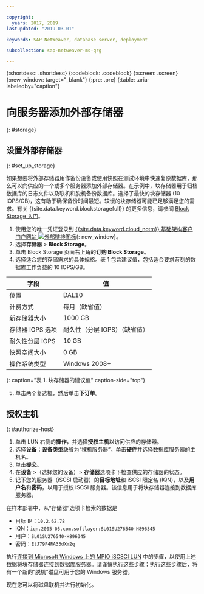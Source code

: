 ```yaml
---

copyright:
  years: 2017, 2019
lastupdated: "2019-03-01"

keywords: SAP NetWeaver, database server, deployment

subcollection: sap-netweaver-ms-qrg

---
```


{:shortdesc: .shortdesc}
{:codeblock: .codeblock}
{:screen: .screen}
{:new_window: target="_blank"}
{:pre: .pre}
{:table: .aria-labeledby="caption"}

# 向服务器添加外部存储器
{: #storage}

## 设置外部存储器
{: #set_up_storage}

如果想要将外部存储器用作备份设备或使用快照在测试环境中快速复原数据库，那么可以向供应的一个或多个服务器添加外部存储器。在示例中，块存储器用于归档数据库的日志文件以及联机和脱机备份数据库。选择了最快的块存储器 (10 IOPS/GB)，这有助于确保备份时间最短。较慢的块存储器可能已足够满足您的需求。有关 {{site.data.keyword.blockstoragefull}} 的更多信息，请参阅 [Block Storage 入门](/docs/infrastructure/BlockStorage?topic=BlockStorage-GettingStarted)。

1. 使用您的唯一凭证登录到 [{{site.data.keyword.cloud_notm}} 基础架构客户门户网站 ![外部链接图标](../icons/launch-glyph.svg "外部链接图标")](https://control.softlayer.com/){: new_window}。
2. 选择**存储器** > **Block Storage**。
3. 单击 Block Storage 页面右上角的**订购 Block Storage**。
4. 选择适合您的存储需求的具体规格。表 1 包含建议值，包括适合要求苛刻的数据库工作负载的 10 IOPS/GB。

|字段                |值                                           |
| -------------------------------- | ------------------------------------------------- |
|位置                              |DAL10                                             |
|计费方式                          |每月（缺省值）                                    |
|新存储器大小                      |1000 GB                                           |
|存储器 IOPS 选项                  |耐久性（分层 IOPS）（缺省值）                     |
|耐久性分层 IOPS                   |10 GB                                             |
|快照空间大小                      |0 GB                                              |
|操作系统类型                      |Windows 2008+                                     |
{: caption="表 1. 块存储器的建议值" caption-side="top"}

5. 单击两个复选框，然后单击**下订单**。

## 授权主机
{: #authorize-host}

1. 单击 LUN 右侧的**操作**，并选择**授权主机**以访问供应的存储器。
2. 选择**设备**；**设备类型**缺省为“裸机服务器”。单击**硬件**并选择数据库服务器的主机名。
3. 单击**提交**。
4. 在**设备** >（选择您的设备）> **存储器**选项卡下检查供应的存储器的状态。
5. 记下您的服务器（iSCSI 启动器）的**目标地址**和 iSCSI 限定名 (IQN)，以及**用户名**和**密码**，以用于授权 iSCSI 服务器。该信息用于将块存储器连接到数据库服务器。

在样本部署中，从“存储器”选项卡检索的数据是
   * 目标 IP：`10.2.62.78`
   * IQN：`iqn.2005-05.com.softlayer:SL01SU276540-H896345`
   * 用户：`SL01SU276540-H896345`
   * 密码：`EtJ79F4RA33dXm2q`

执行[连接到 Microsoft Windows 上的 MPIO iSCSCI LUN](/docs/infrastructure/BlockStorage?topic=BlockStorage-mountingWindows#mountingWindows) 中的步骤，以使用上述数据将块存储器连接到数据库服务器。请谨慎执行这些步骤；执行这些步骤后，将有一个新的“脱机”磁盘可用于您的 Windows 服务器。

现在您可以将磁盘联机并进行初始化。

